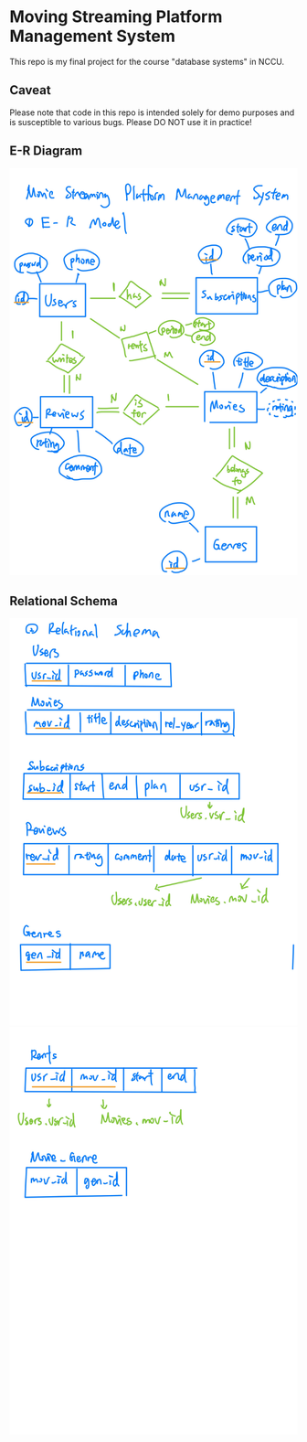 # Moving Streaming Platform Management System
This repo is my final project for the course "database systems" in NCCU.

## Caveat
Please note that code in this repo is intended solely for demo purposes and is susceptible to various bugs. Please DO NOT use it in practice!

## E-R Diagram
![Image loading failed](./images/ER_Diagram.jpg)

## Relational Schema
![Image loading failed](./images/Schema_1.jpg)
![Image loading failed](./images/Schema_2.jpg)